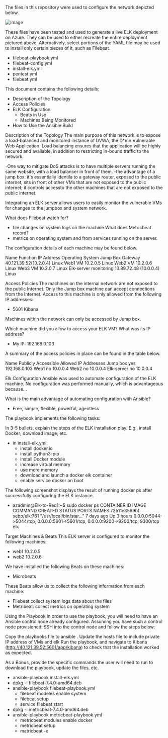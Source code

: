 The files in this repository were used to configure the network depicted below.

![image](https://user-images.githubusercontent.com/78704210/118347017-8a9de680-b505-11eb-86a1-1f7b72627b5d.png)

These files have been tested and used to generate a live ELK deployment on Azure. They can be used to either recreate the entire deployment pictured above. Alternatively, select portions of the YAML file may be used to install only certain pieces of it, such as Filebeat.

- filebeat-playbook.yml
- filebeat-config.yml
- install-elk.yml
- pentest.yml
- filebeat.yml

This document contains the following details:

- Description of the Topology
- Access Policies
- ELK Configuration
    - Beats in Use
    - Machines Being Monitored
- How to Use the Ansible Build

Description of the Topology
The main purpose of this network is to expose a load-balanced and monitored instance of DVWA, the D*mn Vulnerable Web Application.
Load balancing ensures that the application will be highly secured and available, in addition to restricting in-bound traffic to the network.

-One way to mitigate DoS attacks is to have multiple servers running the same website, with a load balancer in front of them.
-the advantage of a jump box: it's essentially identila to a gateway router, exposed to the public internet, sits in front of other VMs that are not exposed to the public internet; it controls accessto the other machines that are not exposed to the public internet.

Integrating an ELK server allows users to easily monitor the vulnerable VMs for changes to the jumpbox and system network.

What does Filebeat watch for?
- file changes on system logs on the machine
What does Metricbeat record?
- metrics on operating system and from services running on the server.

The configuration details of each machine may be found below.

Name              Function            IP Address                        Operating System
Jump Box          Gateway             40.121.39.52(10.2.0.4)            Linux
Web1              VM                  10.2.0.5                          Linux
Web2              VM                  10.2.0.6                          Linux
Web3              VM                  10.2.0.7                          Linux
Elk-server        monitoring          13.89.72.48 (10.0.0.4)            Linux

Access Policies
The machines on the internal network are not exposed to the public Internet.
Only the Jump box machine can accept connections from the Internet. Access to this machine is only allowed from the following IP addresses:

- 5601 Kibana

Machines within the network can only be accessed by Jump box.

Which machine did you allow to access your ELK VM? What was its IP address?
- My IP: 192.168.0.103

A summary of the access policies in place can be found in the table below.

Name          Publicly Accessible         Allowed IP Addresses
Jump box      yes                         192.168.0.103
Web1          no                          10.0.0.4
Web2          no                          10.0.0.4
Elk-server    no                          10.0.0.4


Elk Configuration
Ansible was used to automate configuration of the ELK machine. No configuration was performed manually, which is advantageous because...

What is the main advantage of automating configuration with Ansible?
- Free, simple, flexible, powerful, agentless

The playbook implements the following tasks:

In 3-5 bullets, explain the steps of the ELK installation play. E.g., install Docker; download image; etc.
- in install-elk.yml:
    - install docker.io
    - install python3-pip
    - install Docker module
    - increase virtual memory
    - use more memory
    - download and launch a docker elk container
    - enable service docker on boot
    
The following screenshot displays the result of running docker ps after successfully configuring the ELK instance.
- azadmin@Elk-to-Red1:~$ sudo docker ps
CONTAINER ID   IMAGE          COMMAND                  CREATED      STATUS       PORTS                                                                              NAMES
72511e3569bf   sebp/elk:761   "/usr/local/bin/star…"   7 days ago   Up 3 hours   0.0.0.0:5044->5044/tcp, 0.0.0.0:5601->5601/tcp, 0.0.0.0:9200->9200/tcp, 9300/tcp   elk

Target Machines & Beats
This ELK server is configured to monitor the following machines:
- web1 10.2.0.5
- web2 10.2.0.6

We have installed the following Beats on these machines:
- Microbeats

These Beats allow us to collect the following information from each machine:
- Filebeat:collect system logs data about the files
- Metribeat: collect metrics on operating system

Using the Playbook
In order to use the playbook, you will need to have an Ansible control node already configured. Assuming you have such a control node provisioned:
SSH into the control node and follow the steps below:

Copy the playbooks file to ansible .
Update the hosts file to include private IP address of VMs and elk 
Run the playbook, and navigate to Kibana (http://40.121.39.52:5601/app/kibana) to check that the installation worked as expected.


As a Bonus, provide the specific commands the user will need to run to download the playbook, update the files, etc.
- ansible-playbook install-elk.yml
- dpkg -i filebeat-7.4.0-amd64.deb
- ansible-playbook filebeat-playbook.yml
  - filebeat modeles enable system
  - filebeat setup
  - service filebeat start
- dpkg -i metricbeat-7.4.0-amd64.deb
- ansible-playbook metricbeat-playbook.yml
  - metricbeat modules enable docker
  - metricbeat setup
  - matricbeat -e

